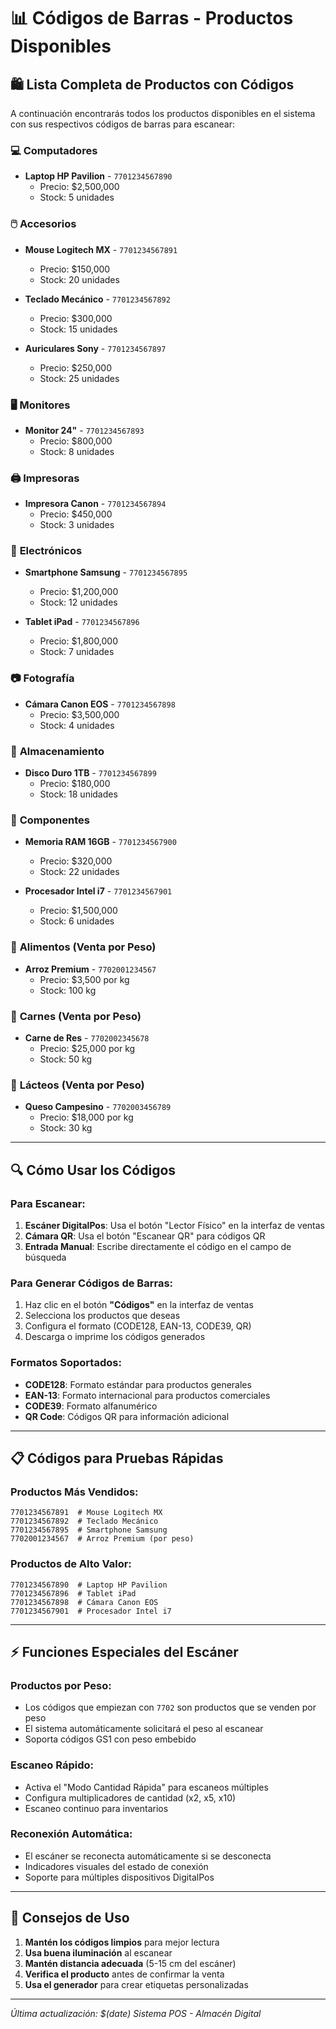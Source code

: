# 📊 Códigos de Barras - Productos Disponibles

## 🛍️ Lista Completa de Productos con Códigos

A continuación encontrarás todos los productos disponibles en el sistema con sus respectivos códigos de barras para escanear:

### 💻 **Computadores**
- **Laptop HP Pavilion** - `7701234567890`
  - Precio: $2,500,000
  - Stock: 5 unidades

### 🖱️ **Accesorios**
- **Mouse Logitech MX** - `7701234567891`
  - Precio: $150,000
  - Stock: 20 unidades

- **Teclado Mecánico** - `7701234567892`
  - Precio: $300,000
  - Stock: 15 unidades

- **Auriculares Sony** - `7701234567897`
  - Precio: $250,000
  - Stock: 25 unidades

### 🖥️ **Monitores**
- **Monitor 24"** - `7701234567893`
  - Precio: $800,000
  - Stock: 8 unidades

### 🖨️ **Impresoras**
- **Impresora Canon** - `7701234567894`
  - Precio: $450,000
  - Stock: 3 unidades

### 📱 **Electrónicos**
- **Smartphone Samsung** - `7701234567895`
  - Precio: $1,200,000
  - Stock: 12 unidades

- **Tablet iPad** - `7701234567896`
  - Precio: $1,800,000
  - Stock: 7 unidades

### 📷 **Fotografía**
- **Cámara Canon EOS** - `7701234567898`
  - Precio: $3,500,000
  - Stock: 4 unidades

### 💾 **Almacenamiento**
- **Disco Duro 1TB** - `7701234567899`
  - Precio: $180,000
  - Stock: 18 unidades

### 🔧 **Componentes**
- **Memoria RAM 16GB** - `7701234567900`
  - Precio: $320,000
  - Stock: 22 unidades

- **Procesador Intel i7** - `7701234567901`
  - Precio: $1,500,000
  - Stock: 6 unidades

### 🥘 **Alimentos** (Venta por Peso)
- **Arroz Premium** - `7702001234567`
  - Precio: $3,500 por kg
  - Stock: 100 kg

### 🥩 **Carnes** (Venta por Peso)
- **Carne de Res** - `7702002345678`
  - Precio: $25,000 por kg
  - Stock: 50 kg

### 🧀 **Lácteos** (Venta por Peso)
- **Queso Campesino** - `7702003456789`
  - Precio: $18,000 por kg
  - Stock: 30 kg

---

## 🔍 **Cómo Usar los Códigos**

### Para Escanear:
1. **Escáner DigitalPos**: Usa el botón "Lector Físico" en la interfaz de ventas
2. **Cámara QR**: Usa el botón "Escanear QR" para códigos QR
3. **Entrada Manual**: Escribe directamente el código en el campo de búsqueda

### Para Generar Códigos de Barras:
1. Haz clic en el botón **"Códigos"** en la interfaz de ventas
2. Selecciona los productos que deseas
3. Configura el formato (CODE128, EAN-13, CODE39, QR)
4. Descarga o imprime los códigos generados

### Formatos Soportados:
- **CODE128**: Formato estándar para productos generales
- **EAN-13**: Formato internacional para productos comerciales
- **CODE39**: Formato alfanumérico
- **QR Code**: Códigos QR para información adicional

---

## 📋 **Códigos para Pruebas Rápidas**

### Productos Más Vendidos:
```
7701234567891  # Mouse Logitech MX
7701234567892  # Teclado Mecánico
7701234567895  # Smartphone Samsung
7702001234567  # Arroz Premium (por peso)
```

### Productos de Alto Valor:
```
7701234567890  # Laptop HP Pavilion
7701234567896  # Tablet iPad
7701234567898  # Cámara Canon EOS
7701234567901  # Procesador Intel i7
```

---

## ⚡ **Funciones Especiales del Escáner**

### Productos por Peso:
- Los códigos que empiezan con `7702` son productos que se venden por peso
- El sistema automáticamente solicitará el peso al escanear
- Soporta códigos GS1 con peso embebido

### Escaneo Rápido:
- Activa el "Modo Cantidad Rápida" para escaneos múltiples
- Configura multiplicadores de cantidad (x2, x5, x10)
- Escaneo continuo para inventarios

### Reconexión Automática:
- El escáner se reconecta automáticamente si se desconecta
- Indicadores visuales del estado de conexión
- Soporte para múltiples dispositivos DigitalPos

---

## 🎯 **Consejos de Uso**

1. **Mantén los códigos limpios** para mejor lectura
2. **Usa buena iluminación** al escanear
3. **Mantén distancia adecuada** (5-15 cm del escáner)
4. **Verifica el producto** antes de confirmar la venta
5. **Usa el generador** para crear etiquetas personalizadas

---

*Última actualización: $(date)*
*Sistema POS - Almacén Digital*